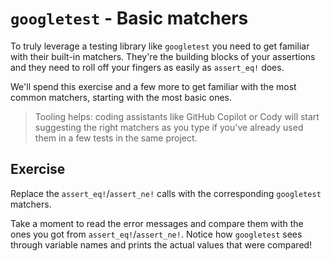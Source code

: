 # `googletest` - Basic matchers

To truly leverage a testing library like `googletest` you need to get familiar with their built-in matchers. 
They're the building blocks of your assertions and they need to roll off your fingers as easily as `assert_eq!` does.

We'll spend this exercise and a few more to get familiar with the most common matchers, starting with the most basic ones.

> Tooling helps: coding assistants like GitHub Copilot or Cody will start suggesting the right matchers as you type
if you've already used them in a few tests in the same project.

## Exercise

Replace the `assert_eq!`/`assert_ne!` calls with the corresponding `googletest` matchers.

Take a moment to read the error messages and compare them with the ones you got from `assert_eq!`/`assert_ne!`. 
Notice how `googletest` sees through variable names and prints the actual values that were compared!
